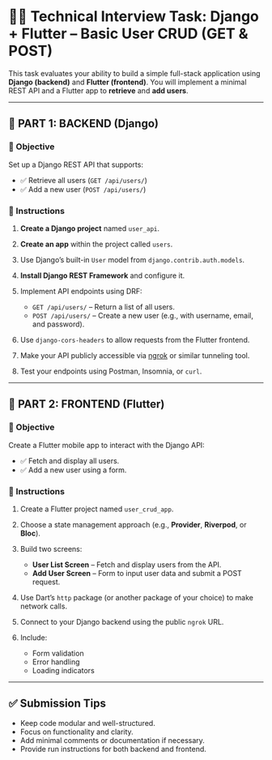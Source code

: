 # 👨‍💻 Technical Interview Task: Django + Flutter – Basic User CRUD (GET & POST)

This task evaluates your ability to build a simple full-stack application using **Django (backend)** and **Flutter (frontend)**. You will implement a minimal REST API and a Flutter app to **retrieve** and **add users**.

---

## 🧱 PART 1: BACKEND (Django)

### 🎯 Objective

Set up a Django REST API that supports:

* ✅ Retrieve all users (`GET /api/users/`)
* ✅ Add a new user (`POST /api/users/`)

### 📌 Instructions

1. **Create a Django project** named `user_api`.
2. **Create an app** within the project called `users`.
3. Use Django’s built-in `User` model from `django.contrib.auth.models`.
4. **Install Django REST Framework** and configure it.
5. Implement API endpoints using DRF:

   * `GET /api/users/` – Return a list of all users.
   * `POST /api/users/` – Create a new user (e.g., with username, email, and password).
6. Use `django-cors-headers` to allow requests from the Flutter frontend.
7. Make your API publicly accessible via [ngrok](https://ngrok.com/) or similar tunneling tool.
8. Test your endpoints using Postman, Insomnia, or `curl`.

---

## 📱 PART 2: FRONTEND (Flutter)

### 🎯 Objective

Create a Flutter mobile app to interact with the Django API:

* ✅ Fetch and display all users.
* ✅ Add a new user using a form.

### 📌 Instructions

1. Create a Flutter project named `user_crud_app`.
2. Choose a state management approach (e.g., **Provider**, **Riverpod**, or **Bloc**).
3. Build two screens:

   * **User List Screen** – Fetch and display users from the API.
   * **Add User Screen** – Form to input user data and submit a POST request.
4. Use Dart’s `http` package (or another package of your choice) to make network calls.
5. Connect to your Django backend using the public `ngrok` URL.
6. Include:

   * Form validation
   * Error handling
   * Loading indicators

---

## ✅ Submission Tips

* Keep code modular and well-structured.
* Focus on functionality and clarity.
* Add minimal comments or documentation if necessary.
* Provide run instructions for both backend and frontend.
